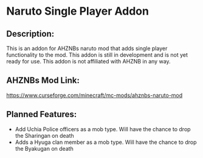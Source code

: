 # Naruto Single Player Addon
## Description:
This is an addon for AHZNBs naruto mod that adds single player functionality to the mod. This addon is still in development and is not yet ready for use. This addon is not affiliated with AHZNB in any way.

## AHZNBs Mod Link:
https://www.curseforge.com/minecraft/mc-mods/ahznbs-naruto-mod

## Planned Features:
- Add Uchia Police officers as a mob type. Will have the chance to drop the Sharingan on death
- Adds a Hyuga clan member as a mob type. Will have the chance to drop the Byakugan on death

